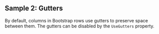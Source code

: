 ## Sample 2: Gutters

By default, columns in Bootstrap rows use gutters to preserve space between them. The gutters can be disabled by the `UseGutters` property.